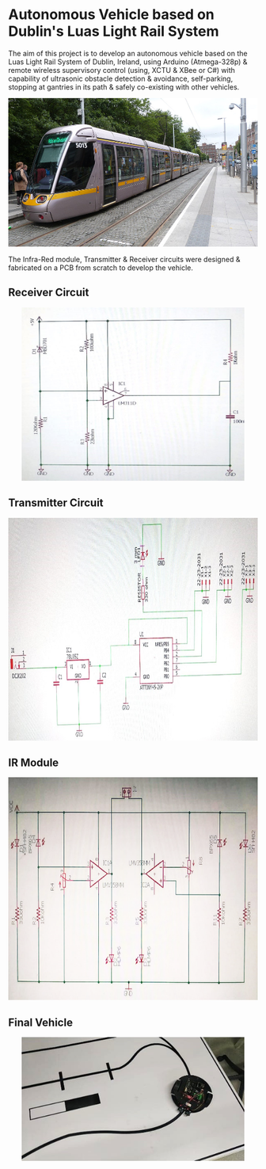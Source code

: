 # Autonomous Vehicle based on Dublin's Luas Light Rail System

The aim of this project is to develop an autonomous vehicle based on the Luas Light Rail System of Dublin, Ireland, using Arduino (Atmega-328p) & remote wireless supervisory control (using, XCTU & XBee or C#) with capability of ultrasonic obstacle detection & avoidance, self-parking, stopping at gantries in its path & safely co-existing with other vehicles. 

<p align="center">
    <img width="550" height="300" src = 'https://github.com/aviralchharia/Autonomous-Vehicle-based-on-Dublin-Luas-Light-Rail-System/blob/master/Images/Luas%20Light%20Rail%20Dublin.jpg?raw=true'
</p>

The Infra-Red module, Transmitter & Receiver circuits were designed & fabricated on a PCB from scratch to develop the vehicle.

## Receiver Circuit

<p align="center">
    <img width="450" height="350" src = 'https://github.com/aviralchharia/Autonomous-Vehicle-based-on-Dublin-Luas-Light-Rail-System/blob/master/Images/PWM%20based%20Receiver%20Circuit.jpg?raw=true'
</p>



## Transmitter Circuit

<p align="center">
    <img width="800" height="450" src = 'https://github.com/aviralchharia/Autonomous-Vehicle-based-on-Dublin-Luas-Light-Rail-System/blob/master/Images/PWM%20based%20Transmitter%20Circuit.jpg?raw=true'
</p>


## IR Module


<p align="center">
    <img width="700" height="450" src = 'https://github.com/aviralchharia/Autonomous-Vehicle-based-on-Dublin-Luas-Light-Rail-System/blob/master/Images/IR%20Module.png?raw=true'
</p>

## Final Vehicle

<p align="center">
    <img width="450" height="250" src = 'https://github.com/aviralchharia/Autonomous-Vehicle-based-on-Dublin-Luas-Light-Rail-System/blob/master/Images/Buggy%20Project-01.jpg?raw=true'
</p>
  
  
  
  
